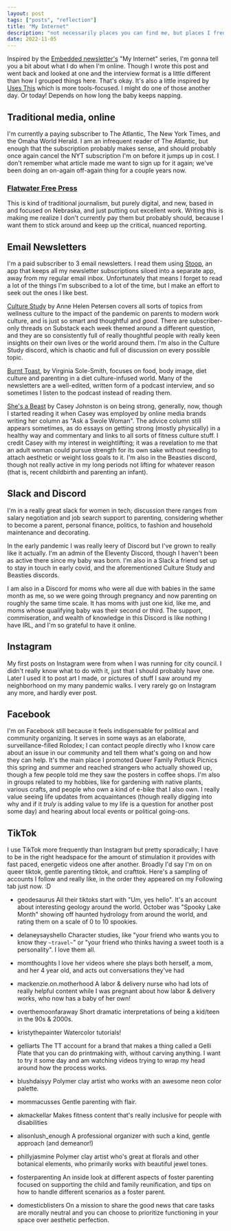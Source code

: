 ```yaml
---
layout: post
tags: ["posts", "reflection"]
title: "My Internet"
description: "not necessarily places you can find me, but places I frequently am"
date: 2022-11-05
---
```


Inspired by the [Embedded newsletter's](https://embedded.substack.com/archive?sort=new) "My Internet" series, I'm gonna tell you a bit about what I do when I'm online. Though I wrote this post and went back and looked at one and the interview format is a little different than how I grouped things here. That's okay. It's also a little inspired by [Uses This](https://usesthis.com/) which is more tools-focused. I might do one of those another day. Or today! Depends on how long the baby keeps napping.

## Traditional media, online

I'm currently a paying subscriber to The Atlantic, The New York Times, and the Omaha World Herald. I am an infrequent reader of The Atlantic, but enough that the subscription probably makes sense, and should probably once again cancel the NYT subscription I'm on before it jumps up in cost. I don't remember what article made me want to sign up for it again; we've been doing an on-again off-again thing for a couple years now.

### [Flatwater Free Press](https://flatwaterfreepress.org/)
This is kind of traditional journalism, but purely digital, and new, based in and focused on Nebraska, and just putting out excellent work. Writing this is making me realize I don't currently pay them but probably should, because I want them to stick around and keep up the critical, nuanced reporting.

## Email Newsletters
I'm a paid subscriber to 3 email newsletters. I read them using [Stoop](https://stoopinbox.com/), an app that keeps all my newsletter subscriptions siloed into a separate app, away from my regular email inbox. Unfortunately that means I forget to read a lot of the things I'm subscribed to a lot of the time, but I make an effort to seek out the ones I like best.

[Culture Study](https://annehelen.substack.com/) by Anne Helen Petersen covers all sorts of topics from wellness culture to the impact of the pandemic on parents to modern work culture, and is just so smart and thoughtful and _good_. There are subscriber-only threads on Substack each week themed around a different question, and they are so consistently full of really thoughtful people with really keen insights on their own lives or the world around them. I'm also in the Culture Study discord, which is chaotic and full of discussion on every possible topic.

[Burnt Toast](https://virginiasolesmith.substack.com), by Virginia Sole-Smith, focuses on food, body image, diet culture and parenting in a diet culture-infused world. Many of the newsletters are a well-edited, written form of a podcast interview, and so sometimes I listen to the podcast instead of reading them.

[She's a Beast](https://www.shesabeast.co/) by Casey Johnston is on being strong, generally, now, though I started reading it when Casey was employed by online media brands writing her column as "Ask a Swole Woman". The advice column still appears sometimes, as do essays on getting strong (mostly physically) in a healthy way and commentary and links to all sorts of fitness culture stuff. I credit Casey with my interest in weightlifting; it was a revelation to me that an adult woman could pursue strength for its own sake without needing to attach aesthetic or weight loss goals to it. I'm also in the Beasties discord, though not really active in my long periods not lifting for whatever reason (that is, recent childbirth and parenting an infant).

## Slack and Discord
I'm in a really great slack for women in tech; discussion there ranges from salary negotiation and job search support to parenting, considering whether to become a parent, personal finance, politics, to fashion and household maintenance and decorating.

In the early pandemic I was really leery of Discord but I've grown to really like it actually. I'm an admin of the Eleventy Discord, though I haven't been as active there since my baby was born. I'm also in a Slack a friend set up to stay in touch in early covid, and the aforementioned Culture Study and Beasties discords.

I am also in a Discord for moms who were all due with babies in the same month as me, so we were going through pregnancy and now parenting on roughly the same time scale. It has moms with just one kid, like me, and moms whose qualifying baby was their second or third. The support, commiseration, and wealth of knowledge in this Discord is like nothing I have IRL, and I'm so grateful to have it online.

## Instagram

My first posts on Instagram were from when I was running for city council. I didn't really know what to do with it, just that I should probably have one. Later I used it to post art I made, or pictures of stuff I saw around my neighborhood on my many pandemic walks. I very rarely go on Instagram any more, and hardly ever post. 

## Facebook

I'm on Facebook still because it feels indispensable for political and community organizing. It serves in some ways as an elaborate, surveillance-filled Rolodex; I can contact people directly who I know care about an issue in our community and tell them what's going on and how they can help. It's the main place I promoted Queer Family Potluck Picnics this spring and summer and reached strangers who actually showed up, though a few people told me they saw the posters in coffee shops. I'm also in groups related to my hobbies, like for gardening with native plants, various crafts, and people who own a kind of e-bike that I also own. I really value seeing life updates from acquaintances (though really digging into why and if it _truly_ is adding value to my life is a question for another post some day) and hearing about local events or political going-ons. 

## TikTok

I use TikTok more frequently than Instagram but pretty sporadically; I have to be in the right headspace for the amount of stimulation it provides with fast paced, energetic videos one after another. Broadly I'd say I'm on on queer tiktok, gentle parenting tiktok, and crafttok. Here's a sampling of accounts I follow and really like, in the order they appeared on my Following tab just now. :D 

- geodesaurus
All their tiktoks start with "Um, yes hello". It's an account about interesting geology around the world. October was "Spooky Lake Month" showing off haunted hydrology from around the world, and rating them on a scale of 0 to 10 spookies.

- delaneysayshello
Character studies, like "your friend who wants you to know they `~travel~`" or "your friend who thinks having a sweet tooth is a personality". I love them all. 

- momthoughts
I love her videos where she plays both herself, a mom, and her 4 year old, and acts out conversations they've had

- mackenzie.on.motherhood 
A labor & delivery nurse who had lots of really helpful content while I was pregnant about how labor & delivery works, who now has a baby of her own! 

 - overthemoonfaraway
Short dramatic interpretations of being a kid/teen in the 90s & 2000s.

- kristythepainter
Watercolor tutorials!

- gelliarts
The TT account for a brand that makes a thing called a Gelli Plate that you can do printmaking with, without carving anything. I want to try it some day and am watching videos trying to wrap my head around how the process works. 

- blushdaisyy 
Polymer clay artist who works with an awesome neon color palette. 

- mommacusses 
Gentle parenting with flair.

- akmackellar
Makes fitness content that's really inclusive for people with disabilities 

- alisonlush_enough
A professional organizer with such a kind, gentle approach (and demeanor!)

- phillyjasmine
Polymer clay artist who's great at florals and other botanical elements, who primarily works with beautiful jewel tones.

- fosterparenting 
An inside look at different aspects of foster parenting focused on supporting the child and family reunification, and tips on how to handle different scenarios as a foster parent. 

- domesticblisters
On a mission to share the good news that care tasks are morally neutral and you can choose to prioritize functioning in your space over aesthetic perfection.  